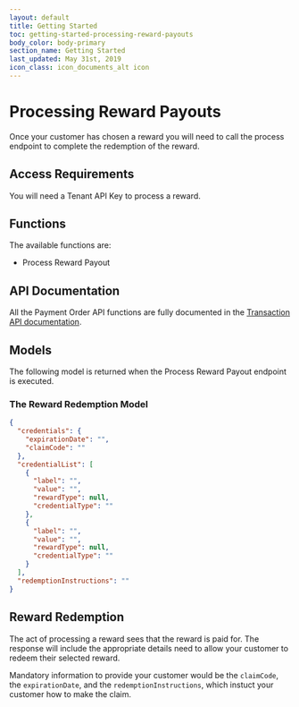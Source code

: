 ```yaml
---
layout: default
title: Getting Started
toc: getting-started-processing-reward-payouts
body_color: body-primary
section_name: Getting Started
last_updated: May 31st, 2019
icon_class: icon_documents_alt icon
---
```

# Processing Reward Payouts
Once your customer has chosen a reward you will need to call the process endpoint to complete the redemption of the reward.

## Access Requirements
You will need a Tenant API Key to process a reward.

## Functions
The available functions are:

- Process Reward Payout

## API Documentation
All the Payment Order API functions are fully documented in the [Transaction API documentation](https://api-docs.imbursepayments.com/?version=latest#09f68806-2b90-433d-9f6d-684cfef1d890).

## Models
The following model is returned when the Process Reward Payout endpoint is executed.

### The Reward Redemption Model
```json
{
  "credentials": {
    "expirationDate": "",
    "claimCode": ""
  },
  "credentialList": [
    {
      "label": "",
      "value": "",
      "rewardType": null,
      "credentialType": ""
    },
    {
      "label": "",
      "value": "",
      "rewardType": null,
      "credentialType": ""
    }
  ],
  "redemptionInstructions": ""
}
```

## Reward Redemption
The act of processing a reward sees that the reward is paid for. The response will include the appropriate details need to allow your customer to redeem their selected reward.

Mandatory information to provide your customer would be the `claimCode`, the `expirationDate`, and the `redemptionInstructions`, which instuct your customer how to make the claim.
